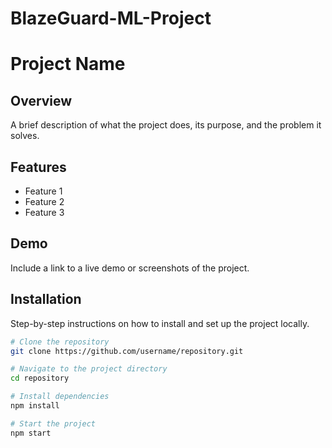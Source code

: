 # BlazeGuard-ML-Project

# Project Name

## Overview
A brief description of what the project does, its purpose, and the problem it solves.

## Features
- Feature 1
- Feature 2
- Feature 3

## Demo
Include a link to a live demo or screenshots of the project.

## Installation
Step-by-step instructions on how to install and set up the project locally.

```bash
# Clone the repository
git clone https://github.com/username/repository.git

# Navigate to the project directory
cd repository

# Install dependencies
npm install

# Start the project
npm start
